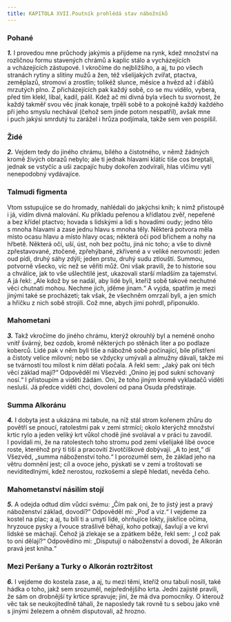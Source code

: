 ```yaml
---
title: KAPITOLA XVII.Poutník prohlédá stav nábožníků
---
```


### Pohané

**_1._** I provedou mne průchody jakýmis a přijdeme na rynk, kdež množství na rozličnou formu stavených chrámů a kaplic stálo a vycházejících a vcházejících zástupové. I vkročíme do nejbližšího, a aj, tu po všech stranách rytiny a slitiny mužů a žen, též všelijakých zvířat, ptactva, zeměplazů, stromoví a zrostlin; tolikéž slunce, měsíce a hvězd až i ďáblů mrzutých plno. Z přicházejících pak každý sobě, co se mu vidělo, vybera, před tím klekl, líbal, kadil, pálil. Kdež ač mi divná byla všech tu svornost, že každý takměř svou věc jinak konaje, trpěli sobě to a pokojně každý každého při jeho smyslu nechával (čehož sem jinde potom nespatřil), avšak mne i puch jakýsi smrdutý tu zarážel i hrůza podjímala, takže sem ven pospíšil.

### Židé

**_2._** Vejdem tedy do jiného chrámu, bílého a čistotného, v němž žádných kromě živých obrazů nebylo; ale ti jednak hlavami klátíc tiše cos breptali, jednak se vstyčíc a uši zacpajíc huby dokořen zodvírali, hlas vlčímu vytí nenepodobný vydávajíce.

### Talmudi figmenta

Vtom sstupujíce se do hromady, nahlédali do jakýchsi knih; k nimž přistoupě i já, vidím divná malování. Ku příkladu peřenou a křídlatou zvěř, nepeřené a bez křídel ptactvo; hovada s lidskými a lidi s hovadími oudy; jedno tělo s mnoha hlavami a zase jednu hlavu s mnoha těly. Některá potvora měla místo ocasu hlavu a místo hlavy ocas; některá oči pod břichem a nohy na hřbetě. Některá očí, uší, úst, noh bez počtu, jiná nic toho; a vše to divně zpřestavované, ztočené, zpřehýbané, zkřivené a v veliké nerovnosti: jeden oud pídi, druhý sáhy zdýlí; jeden prstu, druhý sudu ztlouští. Summou, potvorně všecko, víc než se věřiti můž. Oni však pravili, že to historie sou a chválíce, jak to vše ušlechtilé jest, ukazovali starší mladším za tajemství. A já řekl: „Ale kdož by se nadál, aby lidé byli, kteříž sobě takové nechutné věci chutnati mohou. Nechme jich, jděme jinam.“ A vyjda, spatřím je mezi jinými také se procházeti; tak však, že všechněm omrzalí byli, a jen smích a hříčku z nich sobě strojili. Což mne, abych jimi pohrdl, připonuklo.

### Mahometani

**_3._** Takž vkročíme do jiného chrámu, kterýž okrouhlý byl a neméně onoho vnitř švárný, bez ozdob, kromě některých po stěnách liter a po podlaze koberců. Lidé pak v něm byli tiše a nábožně sobě počínající, bíle přistřeni a čistoty velice milovní; nebo se vždycky umývali a almužny dávali, takže mi se tvárností tou milost k nim dělati počala. A řekl sem: „Jaký pak oni těch věcí základ mají?“ Odpověděl mi Všezvěd: „Onino jej pod sukní schovaný nosí.“ I přistoupím a viděti žádám. Oni, že toho jiným kromě vykladačů viděti nesluší. Já předce viděti chci, dovolení od pana Osuda předstíraje.

### Summa Alkoránu

**_4._** I dobyta jest a ukázána mi tabule, na níž stál strom kořenem zhůru do povětří se pnoucí, ratolestmi pak v zemi strmící; okolo kterýchž množství krtic rylo a jeden veliký krt vůkol chodě jiné svolával a v práci tu zavodil. I povídali mi, že na ratolestech toho stromu pod zemí všelijaké libé ovoce roste, kteréhož prý ti tiší a pracovití životčíškové dobývají. „A to jest,“ dí Všezvěd, „summa náboženství toho.“ I porozuměl sem, že základ jeho na větru domnění jest; cíl a ovoce jeho, pýskati se v zemi a troštovati se neviditedlnými, kdež nerostou, rozkošemi a slepě hledati, nevěda čeho.

### Mahometanství násilím stojí

**_5._** A odejda odtud dím vůdci svému: „Čím pak oni, že to jistý jest a pravý náboženství základ, dovodí?“ Odpověděl mi: „Poď a viz.“ I vejdeme za kostel na plac; a aj, tu bílí ti a umytí lidé, ohrňujíce lokty, jiskříce očima, hryzouce pysky a řvouce strašlivě běhají, koho potkají, šavlují a ve krvi lidské se máchají. Čehož já zlekaje se a zpátkem běže, řekl sem: „I což pak to oni dělají?“ Odpovědíno mi: „Disputují o náboženství a dovodí, že Alkorán pravá jest kniha.“

### Mezi Peršany a Turky o Alkorán roztržitost

**_6._** I vejdeme do kostela zase, a aj, tu mezi těmi, kteříž onu tabuli nosili, také hádka o toho, jakž sem srozuměl, nejpřednějšího krta. Jedni zajisté pravili, že sám on drobnější ty krtice spravuje; jiní, že má dva pomocníky. O kterouž věc tak se neukojitedlně táhali, že naposledy tak rovně tu s sebou jako vně s jinými železem a ohněm disputovali, až hrozno.
